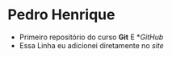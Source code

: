 # Pedro Henrique
* Primeiro repositório do curso **Git** E **GitHub*
* Essa Linha eu adicionei diretamente no *site*
